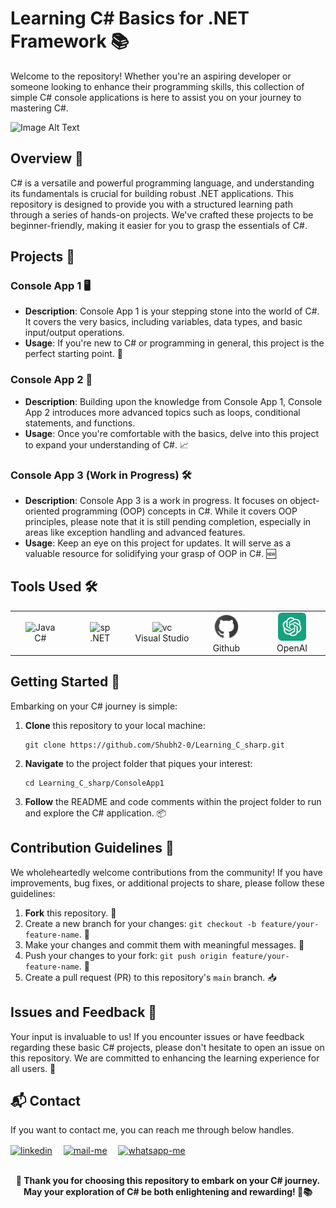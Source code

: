 # Learning C# Basics for .NET Framework 📚
 
Welcome to the repository! Whether you're an aspiring developer or someone looking to enhance their programming skills, this collection of simple C# console applications is here to assist you on your journey to mastering C#.

![Image Alt Text](https://mmcgbl.com/wp-content/uploads/2022/03/csharpapp_work.png)

 
## Overview 🌟

C# is a versatile and powerful programming language, and understanding its fundamentals is crucial for building robust .NET applications. This repository is designed to provide you with a structured learning path through a series of hands-on projects. We've crafted these projects to be beginner-friendly, making it easier for you to grasp the essentials of C#.
 
## Projects 📂

### Console App 1 🖥️
- **Description**: Console App 1 is your stepping stone into the world of C#. It covers the very basics, including variables, data types, and basic input/output operations.
- **Usage**: If you're new to C# or programming in general, this project is the perfect starting point. 🏁

### Console App 2 🚀
- **Description**: Building upon the knowledge from Console App 1, Console App 2 introduces more advanced topics such as loops, conditional statements, and functions.
- **Usage**: Once you're comfortable with the basics, delve into this project to expand your understanding of C#. 📈

### Console App 3 (Work in Progress) 🛠️
- **Description**: Console App 3 is a work in progress. It focuses on object-oriented programming (OOP) concepts in C#. While it covers OOP principles, please note that it is still pending completion, especially in areas like exception handling and advanced features.
- **Usage**: Keep an eye on this project for updates. It will serve as a valuable resource for solidifying your grasp of OOP in C#. 🆕

## Tools Used 🛠️

<table align="center">
  <tr>
    <td align="center" width="170">
      <img src="https://imgs.search.brave.com/TRh9uxeBty5GS9oLZAnDD8XgQijKyZ6kjQtcdv6Q4jA/rs:fit:860:0:0/g:ce/aHR0cHM6Ly9zdGF0/aWMtMDAuaWNvbmR1/Y2suY29tL2Fzc2V0/cy4wMC9jLXNoYXJw/LWljb24tMjI4eDI1/Ni05bnVidzR6Ny5w/bmc" width="48" height="48" alt="Java" />
      <br>C#
    </td>
    <td align="center" width="170">
      <img src="https://imgs.search.brave.com/vcq9uOFuBLCG2LvJDj9cAyExiAE5tcvy0qwwiAaSbl8/rs:fit:860:0:0/g:ce/aHR0cHM6Ly9zdGF0/aWMtMDAuaWNvbmR1/Y2suY29tL2Fzc2V0/cy4wMC9kb3RuZXQt/aWNvbi0yNTZ4MjU2/LW96dmp3czdvLnBu/Zw" width="45" height="45" alt="sp" />
      <br>.NET
    </td>
    <td align="center" width="170">
      <img src="https://imgs.search.brave.com/Fw4B16siSe3j5obVoLz1KROGH0akLK3hwfWnU-A2aEk/rs:fit:860:0:0/g:ce/aHR0cHM6Ly93d3cu/aW5jcmVkaWJ1aWxk/LmNvbS93cC1jb250/ZW50L3VwbG9hZHMv/MjAyMS8wMy9WUzAx/LnBuZw" width="45" height="45" alt="vc" />
      <br>Visual Studio
    </td>
    <td align="center" width="170">
      <img src="https://github.com/Shubh2-0/Shubh2-0/blob/main/Images/github.png" width="45" height="45" alt="ss" />
      <br>Github
    </td>
    <td align="center" width="170">
      <img src="https://github.com/Shubh2-0/Shubh2-0/blob/main/Images/openAI.png" width="45" height="45" alt="ss" />
      <br>OpenAI
    </td>
  </tr> 
</table>


## Getting Started 🏁

Embarking on your C# journey is simple:

1. **Clone** this repository to your local machine:
   ```
   git clone https://github.com/Shubh2-0/Learning_C_sharp.git
   ```

2. **Navigate** to the project folder that piques your interest: 
   ```
   cd Learning_C_sharp/ConsoleApp1
   ```

3. **Follow** the README and code comments within the project folder to run and explore the C# application. 📦

## Contribution Guidelines 🤝

We wholeheartedly welcome contributions from the community! If you have improvements, bug fixes, or additional projects to share, please follow these guidelines:

1. **Fork** this repository. 🍴
2. Create a new branch for your changes: `git checkout -b feature/your-feature-name`. 🌿
3. Make your changes and commit them with meaningful messages. 💬
4. Push your changes to your fork: `git push origin feature/your-feature-name`. 🚀
5. Create a pull request (PR) to this repository's `main` branch. 📥

## Issues and Feedback 📢

Your input is invaluable to us! If you encounter issues or have feedback regarding these basic C# projects, please don't hesitate to open an issue on this repository. We are committed to enhancing the learning experience for all users. 🙌


## 📬 Contact

If you want to contact me, you can reach me through below handles.

 <p align="left">
  <a href="https://www.linkedin.com/in/shubham-bhati-787319213/" target="_blank"><img align="center" src="https://skillicons.dev/icons?i=linkedin" width="40px" alt="linkedin" /></a>&emsp;
  <a title="shubhambhati226@gmail.com" href="mailto:shubhambhati226@gmail.com" target="_blank"><img align="center"  src="https://cdn-icons-png.flaticon.com/128/888/888853.png"  width="40px"   alt="mail-me" /></a>&emsp;
  <a href="https://wa.me/+916232133187" target="blank"><img align="center" src="https://media2.giphy.com/media/Q8I2fYA773h5wmQQcR/giphy.gif" width="40px"  alt="whatsapp-me" /></a>&emsp;	
 </p>
   
<br>

<div align="center">
  <strong>🚀 
Thank you for choosing this repository to embark on your C# journey. May your exploration of C# be both enlightening and rewarding! 🚀📚
</strong>
</div>

